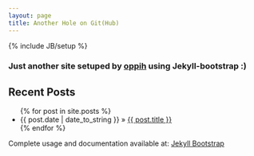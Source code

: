 ```yaml
---
layout: page
title: Another Hole on Git(Hub)
---
```

{% include JB/setup %}

### Just another site setuped by [oppih](http://oppih.me) using Jekyll-bootstrap :)
    
## Recent Posts

<ul class="posts">
  {% for post in site.posts %}
    <li><span>{{ post.date | date_to_string }}</span> &raquo; <a href="{{ BASE_PATH }}{{ post.url }}">{{ post.title }}</a></li>
  {% endfor %}
</ul>

Complete usage and documentation available at: [Jekyll Bootstrap](http://jekyllbootstrap.com)
